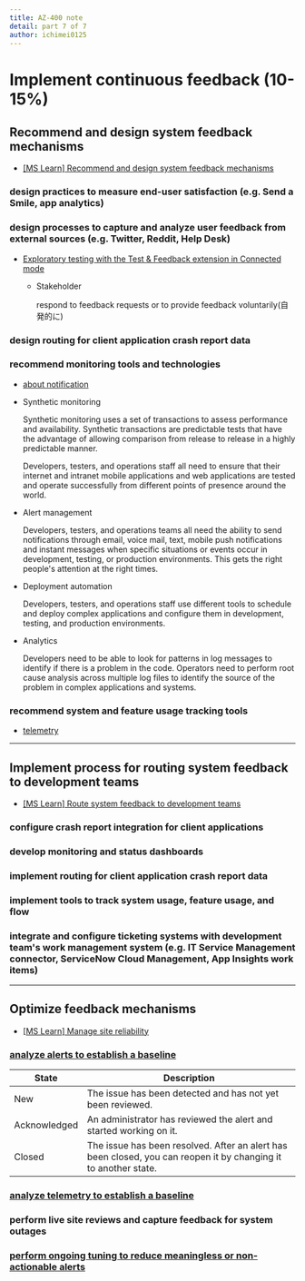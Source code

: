 ```yaml
---
title: AZ-400 note
detail: part 7 of 7
author: ichimei0125
---
```

# Implement continuous feedback (10-15%)
## Recommend and design system feedback mechanisms
* [[MS Learn] Recommend and design system feedback mechanisms](https://docs.microsoft.com/learn/modules/recommend-system-feedback-mechanisms/)

### design practices to measure end-user satisfaction (e.g. Send a Smile, app analytics)
### design processes to capture and analyze user feedback from external sources (e.g. Twitter, Reddit, Help Desk)

* [Exploratory testing with the Test & Feedback extension in Connected mode](https://docs.microsoft.com/azure/devops/test/connected-mode-exploratory-testing?view=azure-devops)

  * Stakeholder

    respond to feedback requests or to provide feedback voluntarily(自発的に)

### design routing for client application crash report data
### recommend monitoring tools and technologies

* [about notification](https://docs.microsoft.com/azure/devops/notifications/about-notifications?view=azure-devops)

* Synthetic monitoring

  Synthetic monitoring uses a set of transactions to assess performance and availability. Synthetic transactions are predictable tests that have the advantage of allowing comparison from release to release in a highly predictable manner.

  Developers, testers, and operations staff all need to ensure that their internet and intranet mobile applications and web applications are tested and operate successfully from different points of presence around the world.

* Alert management

  Developers, testers, and operations teams all need the ability to send notifications through email, voice mail, text, mobile push notifications and instant messages when specific situations or events occur in development, testing, or production environments. This gets the right people's attention at the right times.

* Deployment automation

  Developers, testers, and operations staff use different tools to schedule and deploy complex applications and configure them in development, testing, and production environments.

* Analytics

  Developers need to be able to look for patterns in log messages to identify if there is a problem in the code. Operators need to perform root cause analysis across multiple log files to identify the source of the problem in complex applications and systems.

### recommend system and feature usage tracking tools

* [telemetry](https://docs.microsoft.com/learn/modules/recommend-system-feedback-mechanisms/6-automate-application-analytics#recommend-system-and-feature-usage-tracking-tools)

---
## Implement process for routing system feedback to development teams

* [[MS Learn] Route system feedback to development teams](https://docs.microsoft.com/learn/modules/route-system-feedback/1-introduction)

### configure crash report integration for client applications
### develop monitoring and status dashboards
### implement routing for client application crash report data
### implement tools to track system usage, feature usage, and flow
### integrate and configure ticketing systems with development team's work management system (e.g. IT Service Management connector, ServiceNow Cloud Management, App Insights work items)

---
## Optimize feedback mechanisms

* [[MS Learn] Manage site reliability](https://docs.microsoft.com/learn/modules/manage-site-reliability/5-analyze-alerts-baseline#analyze-alerts-to-establish-a-baseline)

### [analyze alerts to establish a baseline](https://docs.microsoft.com/learn/modules/manage-site-reliability/5-analyze-alerts-baseline)

  |State|Description|
  |-|-|
  |New|	The issue has been detected and has not yet been reviewed.|
  |Acknowledged|An administrator has reviewed the alert and started working on it.|
  |Closed|The issue has been resolved. After an alert has been closed, you can reopen it by changing it to another state.|

### [analyze telemetry to establish a baseline](https://docs.microsoft.com/learn/modules/manage-site-reliability/3-analyze-telemetry-baseline)

### perform live site reviews and capture feedback for system outages

### [perform ongoing tuning to reduce meaningless or non-actionable alerts](https://docs.microsoft.com/learn/modules/manage-site-reliability/4-perform-ongoing-tuning)